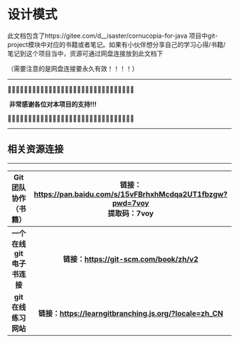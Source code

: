 

# 设计模式

此文档包含了https://gitee.com/d__isaster/cornucopia-for-java  项目中git-project模块中对应的书籍或者笔记。如果有小伙伴想分享自己的学习心得/书籍/笔记到这个项目当中，资源可通过网盘连接放到此文档下

（需要注意的是网盘连接要永久有效！！！！）



------

🎑🎑🎑🎑🎑🎑🎑🎑🎑🎑🎑🎑🎑🎑🎑🎑🎑🎑🎑🎑🎑🎑🎑🎑🎑🎑🎑🎑🎑🎑🎑

​													**非常感谢各位对本项目的支持!!!**

🎑🎑🎑🎑🎑🎑🎑🎑🎑🎑🎑🎑🎑🎑🎑🎑🎑🎑🎑🎑🎑🎑🎑🎑🎑🎑🎑🎑🎑🎑🎑

------





## 相关资源连接

------

|    Git团队协作（书籍）    | 链接：https://pan.baidu.com/s/15vFBrhxhMcdqa2UT1fbzgw?pwd=7voy <br/>提取码：7voy |
| :-----------------------: | :----------------------------------------------------------: |
| **一个在线git电子书连接** |        **链接：https://git-scm.com/book/zh/v2 <br/>**        |
|    **git在线练习网站**    | **链接：https://learngitbranching.js.org/?locale=zh_CN <br/>** |

​												

